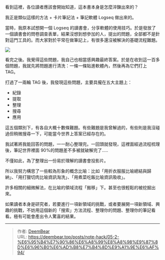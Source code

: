 # 

看到這裡，各位讀者應該會開始知道，這本書本身是怎麼淬鍊出來的？

我正是類似這樣的方法 + 卡片筆記法 + 筆記軟體 Logseq 做出來的。

當時，我原本試想開一個 Logseq 的讀書會，分享軟體的使用技巧。於是發放了一個讀書會的問卷調查表單，結果沒想到想參加的人，提出的問題，全部都不是針對這門工具的。而大家對於平常在做筆記上，有很多還沒被解決的基礎流程難題。

![](images/20230626223941.png)

看完之後。我覺得這些問題，我自己也相當感興趣最終答案。於是在收到這一百多個問題，我就先將問題進行清洗：一條一條貼進軟體內，然後再為它們打上 TAG。

打過了一兩輪 TAG 後，我發現這些問題，主要具攏在五大主題上：

* 紀錄
* 提取
* 整理
* 搜尋
* 應用

這五個類別下，有各自大概十數條難題。有些難題是我曾解過的，有些則是我沒碰過但稍微搜尋一下，可能當今世界上答案已經存在的。

我試著將我能回答的問題，一一耐心整理完。一回頭就發現，這裡面經過流程梳理後，筆記世界裡面 90%的問題差不多被就破解完了.....

不僅如此，為了整理出一份易於理解的讀書會投影片。

所以我努力構思了一些較為形象的概念比喻：比如「用折衣服服比喻總結與歸納」、「用打獵切肉比喻資訊淘洗」、「用煮菜吃飯比喻資訊吸收」。

許多相關的細微解法，在比喻的領域流程「搬移」下。甚至也很輕鬆的被挖掘出來。

如果讀者本身是研究者，若要進行一項新領域的挑戰，或者要展開一項新領域、興趣的挑戰，不妨用這個新的「搜索」方法流程、整理你的問題、整理你的筆記看看。極有可能會產出令人驚喜的結果。

---

> 作者: [DeemBear](https://deembear.top)  
> URL: https://deembear.top/posts/note-hack/05-2-%E6%95%B4%E7%90%86%E6%A8%99%E8%A8%98%E9%87%8D%E6%96%B0%E6%AD%B8%E7%B4%8D%E9%A1%9E%E6%AF%94/  

